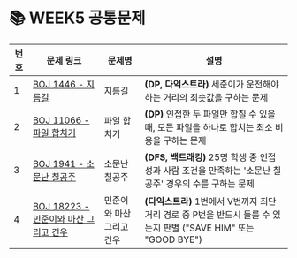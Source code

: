 # 📚 WEEK5 공통문제

| 번호 | 문제 링크 | 문제명 | 설명 |
|-----|----------|--------|------|
| 1 | [BOJ 1446 - 지름길](https://www.acmicpc.net/problem/1446) | 지름길 | **(DP, 다익스트라)** 세준이가 운전해야 하는 거리의 최솟값을 구하는 문제 |
| 2 | [BOJ 11066 - 파일 합치기](https://www.acmicpc.net/problem/11066) | 파일 합치기 | **(DP)** 인접한 두 파일만 합칠 수 있을 때, 모든 파일을 하나로 합치는 최소 비용을 구하는 문제 |
| 3 | [BOJ 1941 - 소문난 칠공주](https://www.acmicpc.net/problem/1941) | 소문난 칠공주 | **(DFS, 백트래킹)** 25명 학생 중 인접성과 사람 조건을 만족하는 '소문난 칠공주' 경우의 수를 구하는 문제 |
| 4 | [BOJ 18223 - 민준이와 마산 그리고 건우](https://www.acmicpc.net/problem/18223) | 민준이와 마산 그리고 건우 | **(다익스트라)** 1번에서 V번까지 최단거리 경로 중 P번을 반드시 들를 수 있는지 판별 ("SAVE HIM" 또는 "GOOD BYE") |

